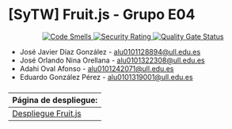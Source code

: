 # [SyTW] **Fruit.js** - Grupo E04

<p align="center">
    <a href="https://sonarcloud.io/summary/new_code?id=SyTW2223_E04">
        <img alt="Code Smells" src="https://sonarcloud.io/api/project_badges/measure?project=SyTW2223_E04&metric=code_smells">
    </a>
    <a href='https://sonarcloud.io/summary/new_code?id=SyTW2223_E04'>
        <img src='https://sonarcloud.io/api/project_badges/measure?project=SyTW2223_E04&metric=security_rating' alt='Security Rating'/>
    </a>
    <a href='https://sonarcloud.io/summary/new_code?id=SyTW2223_E04'>
        <img src='https://sonarcloud.io/api/project_badges/measure?project=SyTW2223_E04&metric=vulnerabilities' alt='Quality Gate Status'/>
    </a>
</p>


- José Javier Díaz González - alu0101128894@ull.edu.es
- José Orlando Nina Orellana - alu0101322308@ull.edu.es
- Adahi Oval Afonso - alu0101242071@ull.edu.es
- Eduardo González Pérez - alu0101319001@ull.edu.es

###
| Página de despliegue:|
| --- |
| [Despliegue Fruit.js](https://fruitjs.vercel.app/) |